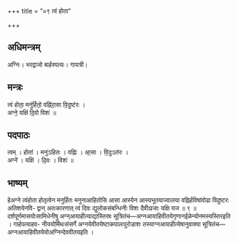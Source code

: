 +++
title = "०९ त्वं होता"

+++
## अधिमन्त्रम्
अग्निः। भरद्वाजो बार्हस्पत्यः। गायत्री।

## मन्त्रः
त्वं होता॒ मनु॑र्हितो॒ वह्नि॑रा॒सा वि॒दुष्ट॑रः ।  
अग्ने॒ यक्षि॑ दि॒वो विशः॑ ॥

## पदपाठः
त्वम् । होता॑ । मनुः॑ऽहितः । वह्निः॑ । आ॒सा । वि॒दुःऽत॑रः ।  
अग्ने॑ । यक्षि॑ । दि॒वः । विशः॑ ॥

## भाष्यम्
हेअग्ने त्वंहोता होतृत्वेन मनुर्हितः मनुनाआहितोसि आसा आस्येन आस्यभूतयाज्वालया वह्निर्हविषांवोढा विदुष्टरः अतिशयेनवि- द्वान् अतःकारणात् त्वं दिवः द्युलोकसंबन्धिनीः विशः दैवीःप्रजाः यक्षि यज ॥ ९ ॥ दर्शपूर्णमासयोःसामिधेनीषु अग्न्आयाहीत्याद्यास्तिस्रः सूत्रितंच—अग्नआयाहिवीतयेगृणानईळेन्योनमस्यस्तिरइति । गार्हपत्याहव- नीययोर्मिथःसंसर्गे अग्नयेवीतयेष्टाकपालःपुरोडाशः तस्याग्नआयाहीत्येषानुवाक्या सूत्रितंच—अग्नआयाहिवीतयेयोअग्निन्देववीतयइति ।